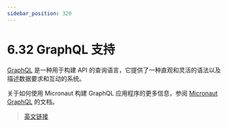 ```yaml
---
sidebar_position: 320
---
```


# 6.32 GraphQL 支持

[GraphQL](https://graphql.org/) 是一种用于构建 API 的查询语言，它提供了一种直观和灵活的语法以及描述数据要求和互动的系统。

关于如何使用 Micronaut 构建 GraphQL 应用程序的更多信息，参阅 [Micronaut GraphQL](/graphql/introduction.html) 的文档。

> [英文链接](https://docs.micronaut.io/3.8.4/guide/index.html#graphql)
